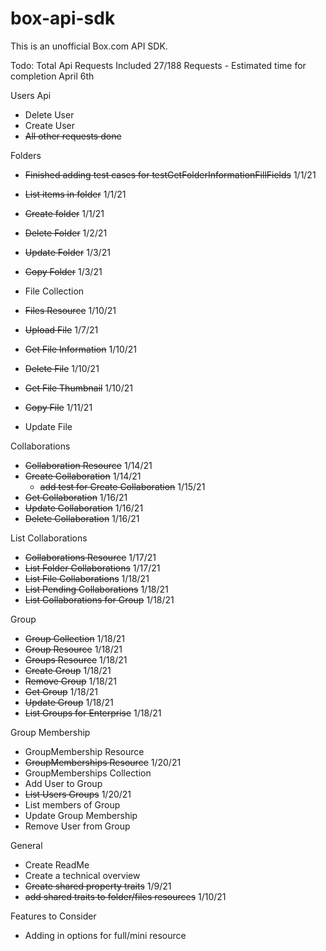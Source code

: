 # box-api-sdk
This is an unofficial Box.com API SDK.


Todo: 
Total Api Requests Included
27/188 Requests - Estimated time for completion April 6th


Users Api
* Delete User
* Create User
* ~~All other requests done~~

Folders
* ~~Finished adding test cases for testGetFolderInformationFillFields~~ 1/1/21
* ~~List items in folder~~ 1/1/21
* ~~Create folder~~ 1/1/21
* ~~Delete Folder~~ 1/2/21
* ~~Update Folder~~ 1/3/21
* ~~Copy Folder~~ 1/3/21


* File Collection
* ~~Files Resource~~ 1/10/21
* ~~Upload File~~ 1/7/21
* ~~Get File Information~~ 1/10/21
* ~~Delete File~~ 1/10/21
* ~~Get File Thumbnail~~ 1/10/21
* ~~Copy File~~ 1/11/21
* Update File

Collaborations
* ~~Collaboration Resource~~ 1/14/21
* ~~Create Collaboration~~ 1/14/21
  * ~~add test for Create Collaboration~~ 1/15/21
* ~~Get Collaboration~~ 1/16/21
* ~~Update Collaboration~~ 1/16/21 
* ~~Delete Collaboration~~ 1/16/21

List Collaborations
* ~~Collaborations Resource~~ 1/17/21
* ~~List Folder Collaborations~~ 1/17/21
* ~~List File Collaborations~~ 1/18/21
* ~~List Pending Collaborations~~ 1/18/21
* ~~List Collaborations for Group~~ 1/18/21

Group
* ~~Group Collection~~ 1/18/21
* ~~Group Resource~~ 1/18/21
* ~~Groups Resource~~ 1/18/21
* ~~Create Group~~ 1/18/21
* ~~Remove Group~~ 1/18/21
* ~~Get Group~~ 1/18/21
* ~~Update Group~~ 1/18/21
* ~~List Groups for Enterprise~~ 1/18/21

Group Membership
* GroupMembership Resource
* ~~GroupMemberships Resource~~ 1/20/21
* GroupMemberships Collection
* Add User to Group
* ~~List Users Groups~~ 1/20/21
* List members of Group
* Update Group Membership
* Remove User from Group



General
* Create ReadMe
* Create a technical overview
* ~~Create shared property traits~~ 1/9/21
* ~~add shared traits to folder/files resources~~ 1/10/21







Features to Consider
* Adding in options for full/mini resource



